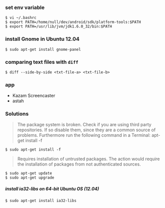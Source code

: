 ### set env variable
    $ vi ~/.bashrc
    $ export PATH=/home/null/dev/android/sdk/platform-tools:$PATH
    $ export PATH=/usr/lib/jvm/jdk1.6.0_32/bin:$PATH

### install Gnome in Ubuntu 12.04
    $ sudo apt-get install gnome-panel

### comparing text files with `diff` 
    $ diff --side-by-side <txt-file-a> <txt-file-b> 
    
### app
* Kazam Screencaster
* astah

### Solutions
> The package system is broken.
Check if you are using third party repositories. If so disable them, since they are a common source of problems.
Furthermore run the following command in a Terminal: apt-get install -f

    $ sudo apt-get install -f

> Requires installation of untrusted packages.
The action would require the installation of packages from not authenticated sources.

    $ sudo apt-get update
    $ sudo apt-get upgrade
    
##### install ia32-libs on 64-bit Ubuntu OS (12.04)
    $ sudo apt-get install ia32-libs
